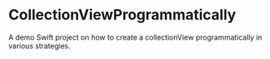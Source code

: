 # CollectionViewProgrammatically
A demo Swift project on how to create a collectionView programmatically in various strategies.
